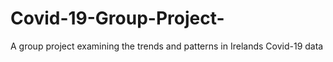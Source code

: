 # Covid-19-Group-Project-
A group project examining  the trends and patterns in Irelands Covid-19 data
